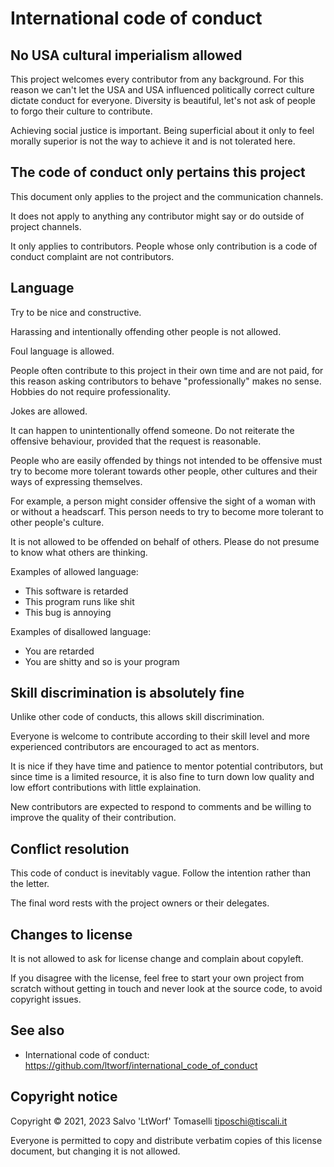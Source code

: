 International code of conduct
=============================

No USA cultural imperialism allowed
-----------------------------------

This project welcomes every contributor from any background. For this reason we can't let the USA and USA influenced politically correct culture dictate conduct for everyone. Diversity is beautiful, let's not ask of people to forgo their culture to contribute.

Achieving social justice is important. Being superficial about it only to feel morally superior is not the way to achieve it and is not tolerated here.


The code of conduct only pertains this project
----------------------------------------------

This document only applies to the project and the communication channels.

It does not apply to anything any contributor might say or do outside of project channels.

It only applies to contributors. People whose only contribution is a code of conduct complaint are not contributors.


Language
--------

Try to be nice and constructive.

Harassing and intentionally offending other people is not allowed.

Foul language is allowed.

People often contribute to this project in their own time and are not paid, for this reason asking contributors to behave "professionally" makes no sense. Hobbies do not require professionality.

Jokes are allowed.

It can happen to unintentionally offend someone. Do not reiterate the offensive behaviour, provided that the request is reasonable.

People who are easily offended by things not intended to be offensive must try to become more tolerant towards other people, other cultures and their ways of expressing themselves.

For example, a person might consider offensive the sight of a woman with or without a headscarf. This person needs to try to become more tolerant to other people's culture.

It is not allowed to be offended on behalf of others. Please do not presume to know what others are thinking.

Examples of allowed language:

* This software is retarded
* This program runs like shit
* This bug is annoying

Examples of disallowed language:

* You are retarded
* You are shitty and so is your program


Skill discrimination is absolutely fine
---------------------------------------

Unlike other code of conducts, this allows skill discrimination.

Everyone is welcome to contribute according to their skill level and more experienced contributors are encouraged to act as mentors.

It is nice if they have time and patience to mentor potential contributors, but since time is a limited resource, it is also fine to turn down low quality and low effort contributions with little explaination.

New contributors are expected to respond to comments and be willing to improve the quality of their contribution.

Conflict resolution
-------------------

This code of conduct is inevitably vague. Follow the intention rather than the letter.

The final word rests with the project owners or their delegates.


Changes to license
------------------

It is not allowed to ask for license change and complain about copyleft.

If you disagree with the license, feel free to start your own project from scratch without getting in touch and never look at the source code, to avoid copyright issues.

See also
--------

* International code of conduct: https://github.com/ltworf/international_code_of_conduct

Copyright notice
----------------

Copyright © 2021, 2023 Salvo 'LtWorf' Tomaselli <tiposchi@tiscali.it>

Everyone is permitted to copy and distribute verbatim copies of this license document, but changing it is not allowed.
